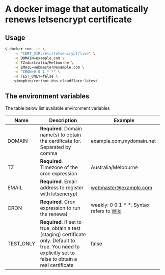 # A docker image that automatically renews letsencrypt certificate

## Usage

```bash
$ docker run -it \
    -v "CERT_DIR:/etc/letsencrypt/live" \
    -e DOMAIN=example.com \
    -e TZ=Australia/Melbourne \
    -e EMAIL=webmaster@example.com \
    -e "CRON=0 0 1 * *" \
    -e TEST_ONLY=false \
    simophin/certbot-dns-cloudflare:latest
```

## The environment variables

The table below list available environment variables

| Name | Description | Example |
| ---- | ----------- | ------- |
| DOMAIN | **Required**. Domain name(s) to obtain the certificate for. Separated by comma | example.com,mydomain.net |
| TZ | **Required**. Timezone of the cron expression | Australia/Melbourne |
| EMAIL | **Required**. Email address to register with letsencrypt | webmaster@example.com |
| CRON | **Required**. Cron expression to run the renewal | weekly:  0 0 1 * *. Syntax refers to [Wiki](https://en.wikipedia.org/wiki/Cron) |
| TEST_ONLY | **Required**. If set to true, obtain a test (staging) certificate only. Default to true. You need to explicitly set to false to obtain a real certificate | false |